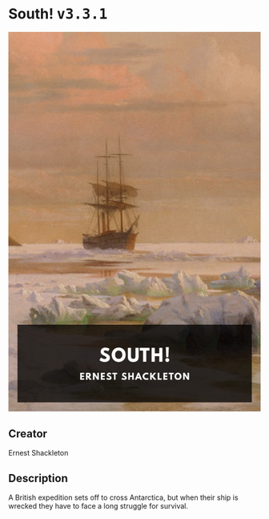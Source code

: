 
# South! <kbd>v3.3.1</kbd>

<center>
  <img src="./cover-1024.jpg"/>
</center>

## Creator
Ernest Shackleton

## Description
A British expedition sets off to cross Antarctica, but when their ship is wrecked they have to face a long struggle for survival.
